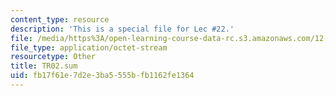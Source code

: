 ```yaml
---
content_type: resource
description: 'This is a special file for Lec #22.'
file: /media/https%3A/open-learning-course-data-rc.s3.amazonaws.com/12-540-principles-of-the-global-positioning-system-spring-2012/fb17f61e7d2e3ba5555bfb1162fe1364_TR02.sum
file_type: application/octet-stream
resourcetype: Other
title: TR02.sum
uid: fb17f61e-7d2e-3ba5-555b-fb1162fe1364
---
```

